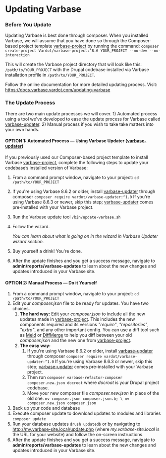 # Updating Varbase

### Before You Update

Updating Varbase is best done through composer. When you installed Varbase, we will assume that you have done so through the Composer-based project template [varbase-project](https://github.com/Vardot/varbase-project) by running the command: `composer create-project Vardot/varbase-project:^8.6 YOUR_PROJECT --no-dev --no-interaction`

This will create the Varbase project directory that will look like this: `/path/to/YOUR_PROJECT` with the Drupal codebase installed via Varbase installation profile in `/path/to/YOUR_PROJECT`.

Follow the online documentation for more detailed updating process. Visit: https://docs.varbase.vardot.com/updating-varbase

### The Update Process

There are two main update processes we will cover. 1\) Automated process using a tool we've developed to ease the update process for Varbase called [varbase-updater](https://github.com/Vardot/varbase-updater). 2\) Manual process if you wish to take take matters into your own hands.

#### OPTION 1: Automated Process — Using Varbase Updater \([varbase-updater](https://github.com/Vardot/varbase-updater)\)

If you previously used our Composer-based project template to install Varbase [varbase-project](https://github.com/Vardot/varbase-project), complete the following steps to update your codebase’s installed version of Varbase:

1. From a command prompt window, navigate to your project: `cd /path/to/YOUR_PROJECT`  
2. If you're using Varbase 8.6.2 or older, install [varbase-updater](https://github.com/Vardot/varbase-updater) through composer `composer require vardot/varbase-updater:^1.0`   If you're using Varbase 8.6.3 or newer, skip this step; [varbase-updater](https://github.com/Vardot/varbase-updater) comes pre-installed with your Varbase project. 
3. Run the Varbase update tool `/bin/update-varbase.sh`  
4. Follow the wizard. 

   _You can learn about what is going on in the wizard in Varbase Updater wizard section._

5. Buy yourself a drink! You're done. 
6. After the update finishes and you get a success message, navigate to **admin/reports/varbase-updates** to learn about the new changes and updates introduced in your Varbase site.



#### OPTION 2: Manual Process — Do it Yourself

1. From a command prompt window, navigate to your project:  `cd /path/to/YOUR_PROJECT`  
2. Edit your _composer.json_ file to be ready for updates. You have two choices.
   1. **The hard way:** Edit your _composer.json_ to include all the new updates made in [varbase-project](https://github.com/Vardot/varbase-project/blob/8.6.x/composer.json). This includes the new components required and its versions _"require"_, _"repositories"_, _"extra"_, and any other important config. You can use a diff tool such as [Meld](http://meldmerge.org/) or [DiffMerge](https://sourcegear.com/diffmerge/) to help you diff between your old _composer.json_ and the new one from [varbase-project](https://github.com/Vardot/varbase-project/blob/8.6.x/composer.json). 
   2. **The easy way:** 
      1. If you're using Varbase 8.6.2 or older, install [varbase-updater](https://github.com/Vardot/varbase-updater) through composer `composer require vardot/varbase-updater:^1.0`   If you're using Varbase 8.6.3 or newer, skip this step; [varbase-updater](https://github.com/Vardot/varbase-updater) comes pre-installed with your Varbase project. 
      2. Then run  `composer varbase-refactor-composer composer.new.json docroot`  where _docroot_ is your Drupal project codebase. 
      3. Move your new composer file _composer.new.json_ in place of the old one. `mv composer.json composer.json.b; \ mv composer.new.json composer.json` 
3. Back up your code and database 
4. Execute composer update to download updates to modules and libraries `composer update`  
5. Run your database updates `drush updatedb`  or by navigating to http://my.varbase-site.local/update.php \(where _my.varbase-site.local_ is the URL for your website\) and follow the on-screen instructions. 
6. After the update finishes and you get a success message, navigate to **admin/reports/varbase-updates** to learn about the new changes and updates introduced in your Varbase site.


